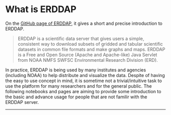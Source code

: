 What is ERDDAP
===

On the [GitHub page of ERDDAP](https://github.com/BobSimons/erddap), it gives a short and precise introduction to ERDDAP. 
> ERDDAP is a scientific data server that gives users a simple, consistent way to download subsets of gridded and tabular scientific datasets in common file formats and make graphs and maps. ERDDAP is a Free and Open Source (Apache and Apache-like) Java Servlet from NOAA NMFS SWFSC Environmental Research Division (ERD).

In practice, ERDDAP is being used by many institutes and agencies (including NOAA) to help distribute and visualize the data. 
Despite of having the easy to use concept in mind, it is sometime not a trivial/intuitive task to use the platform for many researchers and for the general public. 
The following notebooks and pages are aiming to provide some introduction to the basic and advance usage for people that are not familir with the ERDDAP server. 

---
```{tableofcontents}
```
